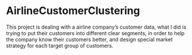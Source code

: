 # AirlineCustomerClustering
This project is dealing with a airline company’s customer data, what I did is trying to put their customers into different clear segments, in order to help the company know their customers better, and design special market strategy for each target group of customers. 
